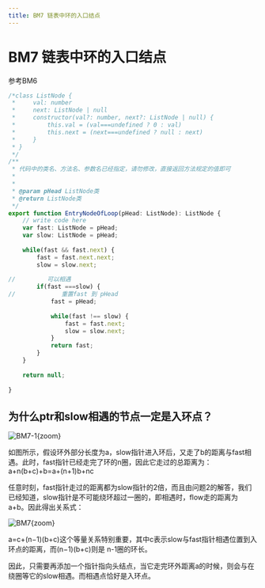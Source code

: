 ```yaml
---
title: BM7 链表中环的入口结点
---
```

# BM7 链表中环的入口结点
参考BM6

```jsx
/*class ListNode {
 *     val: number
 *     next: ListNode | null
 *     constructor(val?: number, next?: ListNode | null) {
 *         this.val = (val===undefined ? 0 : val)
 *         this.next = (next===undefined ? null : next)
 *     }
 * }
 */
/**
 * 代码中的类名、方法名、参数名已经指定，请勿修改，直接返回方法规定的值即可
 *
 * 
 * @param pHead ListNode类 
 * @return ListNode类
 */
export function EntryNodeOfLoop(pHead: ListNode): ListNode {
    // write code here
    var fast: ListNode = pHead;
    var slow: ListNode = pHead;
    
    while(fast && fast.next) {
        fast = fast.next.next;
        slow = slow.next;
        
//         可以相遇
        if(fast ===slow) {
//             重置fast 到 pHead
            fast = pHead;
            
            while(fast !== slow) {
                fast = fast.next;
                slow = slow.next;
            }
            return fast;
        }
    }
    
    return null;
    
}
```

## **为什么ptr和slow相遇的节点一定是入环点？**

![BM7-1](/BM7-1.jpg){zoom}

如图所示，假设环外部分长度为a，slow指针进入环后，又走了b的距离与fast相遇。此时，fast指针已经走完了环的n圈，因此它走过的总距离为： a+n(b+c)+b=a+(n+1)b+nc

任意时刻，fast指针走过的距离都为slow指针的2倍，而且由问题2的解答，我们已经知道，slow指针是不可能绕环超过一圈的，即相遇时，flow走的距离为a+b。因此得出关系式：

![BM7](/BM7.svg){zoom}

a=c+(n−1)(b+c)这个等量关系特别重要，其中c表示slow与fast指针相遇位置到入环点的距离，而(n−1)(b+c)则是 n-1圈的环长。

因此，只需要再添加一个指针指向头结点，当它走完环外距离a的时候，则会与在绕圈等它的slow相遇。而相遇点恰好是入环点。